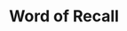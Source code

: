 ---
title: "Word of Recall"
permalink: /spells/word-of-recall/
tags:
  - Spell
available_for:
  - Cleric
level: "6th Level"
school: "Conjuration"
range: "5 ft"
area: "5 ft"
shape: "Sphere"
comp:
  - V
description: |
  You and up to five willing creatures within 5 feet of you instantly teleport to a previously designated sanctuary. You and any creatures that teleport with you appear in the nearest unoccupied space to the spot you designated when you prepared your sanctuary (see below). If you cast this spell without first preparing a sanctuary, the spell has no effect.

  You must designate a sanctuary by casting this spell within a location, such as a temple, dedicated to or strongly linked to your deity. If you attempt to cast the spell in this manner in an area that isn't dedicated to your deity, the spell has no effect.
excerpt: "You and up to five willing creatures within 5 feet of you instantly teleport to a previously designated sanctuary."
source: "Basic Rules"
---